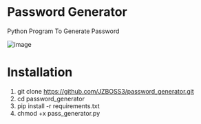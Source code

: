 # Password Generator
Python Program To Generate Password

![image](https://github.com/user-attachments/assets/e218a6b9-fb46-4ce1-a27f-3218953e1e94)

# Installation
1. git clone https://github.com/JZBOSS3/password_generator.git
2. cd password_generator
3. pip install -r requirements.txt
4. chmod +x pass_generator.py
